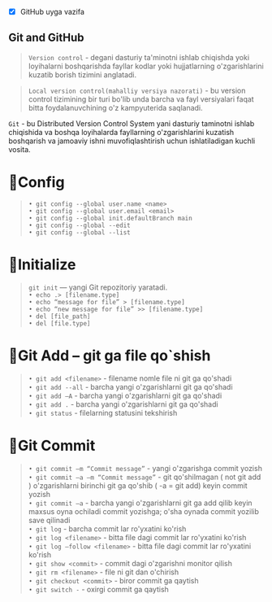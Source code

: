 - [x] GitHub uyga vazifa

## Git and GitHub<br>
> `Version control` - degani dasturiy ta'minotni ishlab chiqishda yoki loyihalarni boshqarishda fayllar kodlar yoki hujjatlarning o'zgarishlarini kuzatib borish tizimini anglatadi.<br>

> `Local version control(mahalliy versiya nazorati)` - bu version control tizimining bir turi bo'lib unda barcha va fayl versiyalari faqat bitta foydalanuvchining o'z kampyuterida saqlanadi.<br>

 `Git` - bu Distributed Version Control System yani dasturiy taminotni ishlab chiqishida va boshqa loyihalarda fayllarning o'zgarishlarini kuzatish boshqarish va jamoaviy ishni muvofiqlashtirish uchun ishlatiladigan kuchli vosita.<br>

# 📌Config <br>
> `• git config --global user.name <name>`<br>
> `• git config --global user.email <email>`<br>
> `• git config --global init.defaultBranch main`<br>
> `• git config --global --edit`<br>
> `• git config --global --list`<br>

#  📌Initialize<br>
> `git init` — yangi Git repozitoriy yaratadi.<br>
> `• echo .> [filename.type]`<br>
> `• echo “message for file” > [filename.type]`<br>
> `• echo “new message for file” >> [filename.type]`<br>
> `• del [file_path]`<br>
> `• del [file.type]`<br>

# 📌Git Add – git ga file qo`shish<br>
> `• git add <filename>` - filename nomle file ni git ga qo'shadi<br>
> `• git add --all` - barcha yangi o'zgarishlarni git ga qo'shadi<br>
> `• git add –A` - barcha yangi o'zgarishlarni git ga qo'shadi<br>
> `• git add .` - barcha yangi o'zgarishlarni git ga qo'shadi<br>
> `• git status` - filelarning statusini tekshirish<br>

# 📌Git Commit<br>
> `• git commit –m “Commit message”` - yangi o'zgarishga commit yozish<br>
> `• git commit –a –m “Commit message”` - git qo'shilmagan ( not git add ) o'zgarishlarni birinchi git ga qo'shib ( -a = git add) keyin commit yozish<br>
> `• git commit –a` - barcha yangi o'zgarishlarni git ga add qilib keyin maxsus oyna ochiladi commit yozishga; o'sha oynada commit yozilib save qilinadi<br>
> `• git log` - barcha commit lar ro'yxatini ko'rish<br>
> `• git log <filename>` - bitta file dagi commit lar ro'yxatini ko'rish<br>
> `• git log –follow <filename>` - bitta file dagi commit lar ro'yxatini ko'rish<br>
> `• git show <commit>` - commit dagi o'zgarishni monitor qilish<br>
> `• git rm <filename>` - file ni git dan o'chirish<br>
> `• git checkout <commit>` - biror commit ga qaytish<br>
> `• git switch -` - oxirgi commit ga qaytish<br>


